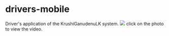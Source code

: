 # drivers-mobile
Driver's application of the KrushiGanudenuLK system.
[![](https://i.imgur.com/VDYLwMj.jpg)](https://www.youtube.com/watch?v=4qrgxpOmbpk)
click on the photo to view the video.
